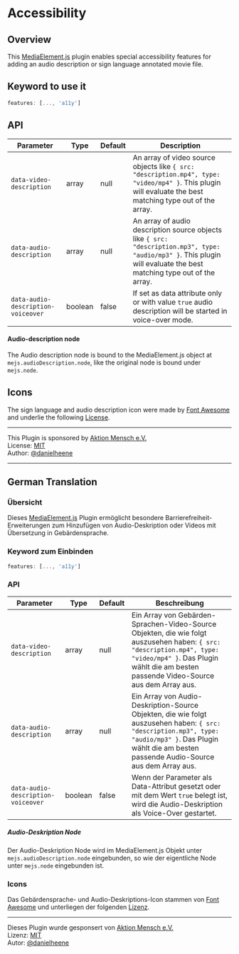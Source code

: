 # Accessibility

## Overview
This [MediaElement.js](https://github.com/mediaelement/mediaelement) plugin enables special accessibility features for adding an audio description or sign language annotated movie file. 

## Keyword to use it
```javascript
features: [..., 'a11y']
```

## API
Parameter | Type | Default | Description
------ | --------- | ------- | --------
`data-video-description` | array | null | An array of video source objects like `{ src: "description.mp4", type: "video/mp4" }`. This plugin will evaluate the best matching type out of the array.
`data-audio-description` | array | null | An array of audio description source objects like `{ src: "description.mp3", type: "audio/mp3" }`. This plugin will evaluate the best matching type out of the array.
`data-audio-description-voiceover` | boolean | false | If set as data attribute only or with value `true` audio description will be started in voice-over mode.

#### Audio-description node
The Audio description node is bound to the MediaElement.js object at `mejs.audioDescription.node`, like the original node is bound under `mejs.node`.

## Icons
The sign language and audio description icon were made by [Font Awesome](https://fontawesome.com) and underlie the following [License](https://fontawesome.com/license).

---

This Plugin is sponsored by [Aktion Mensch e.V.](https://www.aktion-mensch.de)\
License: [MIT](https://mediaelement.mit-license.org/)\
Author: [@danielheene](https://github.com/danielheene)

---

## German Translation

### Übersicht
Dieses [MediaElement.js](https://github.com/mediaelement/mediaelement) Plugin ermöglicht besondere Barrierefreiheit-Erweiterungen zum Hinzufügen von Audio-Deskription oder Videos mit Übersetzung in Gebärdensprache.

### Keyword zum Einbinden
```javascript
features: [..., 'a11y']
```

### API
Parameter | Type | Default | Beschreibung
------ | --------- | ------- | --------
`data-video-description` | array | null | Ein Array von Gebärden-Sprachen-Video-Source Objekten, die wie folgt auszusehen haben: `{ src: "description.mp4", type: "video/mp4" }`. Das Plugin wählt die am besten passende Video-Source aus dem Array aus.
`data-audio-description` | array | null | Ein Array von Audio-Deskription-Source Objekten, die wie folgt auszusehen haben: `{ src: "description.mp3", type: "audio/mp3" }`. Das Plugin wählt die am besten passende Audio-Source aus dem Array aus.
`data-audio-description-voiceover` | boolean | false | Wenn der Parameter als Data-Attribut gesetzt oder mit dem Wert `true` belegt ist, wird die Audio-Deskription als Voice-Over gestartet.

##### Audio-Deskription Node
Der Audio-Deskription Node wird im MediaElement.js Objekt unter `mejs.audioDescription.node` eingebunden, so wie der eigentliche Node unter `mejs.node` eingebunden ist.

### Icons
Das Gebärdensprache- und Audio-Deskriptions-Icon stammen von [Font Awesome](https://fontawesome.com) und unterliegen der folgenden [Lizenz](https://fontawesome.com/license).


---

Dieses Plugin wurde gesponsert von [Aktion Mensch e.V.](https://www.aktion-mensch.de)\
Lizenz: [MIT](https://mediaelement.mit-license.org/)\
Autor: [@danielheene](https://github.com/danielheene)
